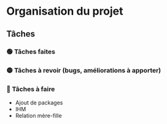 # Organisation du projet


## Tâches 



### 🟢 Tâches faites

### 🟡 Tâches à revoir (bugs, améliorations à apporter)

### 🔴 Tâches à faire

- Ajout de packages
- IHM
- Relation mère-fille